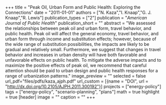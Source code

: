 +++
title = "Peak Oil, Urban Form and Public Health: Exploring the Connections"
date = "2011-01-01"
authors = ["N. Kaza","I. Knaap","G. J. Knaap","R. Lewis"]
publication_types = ["2"]
publication = "_American Journal of Public Health_"
publication_short = ""
abstract = "We assessed the relationships between peak oil and urban form, travel behavior, and public health. Peak oil will affect the general economy, travel behavior, and urban form through income and substitution effects; however, because of the wide range of substitution possibilities, the impacts are likely to be gradual and relatively small. Furthermore, we suggest that changes in travel behavior and increases in urban density will have both favorable and unfavorable effects on public health. To mitigate the adverse impacts and to maximize the positive effects of peak oil, we recommend that careful attention should be paid to urban design and public health responses for a range of urbanization patterns."
image_preview = ""
selected = false
url_pdf="files/pdfs/kaza_ajph.pdf"
url_custom = [{name = "DOI", url = "http://dx.doi.org/10.2105/AJPH.2011.300192"}]
projects = ["energy-policy"]
tags = ["energy-policy", "scenario-planning", "plans"]
math = true
highlight = true
[header]
image = ""
caption = ""
+++

